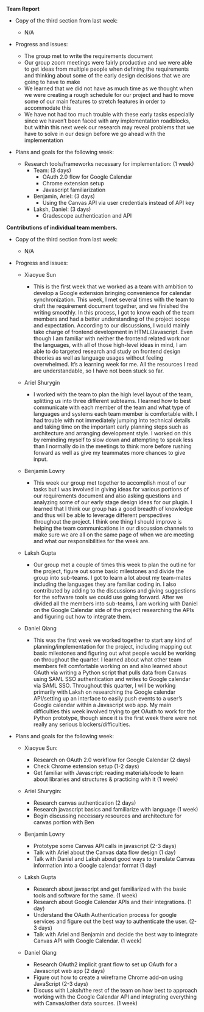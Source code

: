 **Team Report**



*   Copy of the third section from last week:
    *   N/A

*   Progress and issues: 
    *   The group met to write the requirements document
    *   Our group zoom meetings were fairly productive and we were able to get ideas from multiple people when defining the requirements and thinking about some of the early design decisions that we are going to have to make
    *   We learned that we did not have as much time as we thought when we were creating a rough schedule for our project and had to move some of our main features to stretch features in order to accommodate this
    *   We have not had too much trouble with these early tasks especially since we haven’t been faced with any implementation roadblocks, but within this next week our research may reveal problems that we have to solve in our design before we go ahead with the implementation

*   Plans and goals for the following week:
    *   Research tools/frameworks necessary for implementation: (1 week)
        *   Team: (3 days)
            *   OAuth 2.0 flow for Google Calendar
            *   Chrome extension setup
            *   Javascript familiarization
        *   Benjamin, Ariel: (3 days)
            *   Using the Canvas API via user credentials instead of API key
        *   Laksh, Daniel: (3 days)
            *   Gradescope authentication and API

**Contributions of individual team members.**



*   Copy of the third section from last week:
    *   N/A
    
*   Progress and issues:
    *   Xiaoyue Sun
    
        * This is the first week that we worked as a team with ambition to develop a Google extension bringing convenience for calendar synchronization. This week, I met several times with the team to draft the requirement document together, and we finished the writing smoothly. In this process, I got to know each of the team members and had a better understanding of the project scope and expectation. According to our discussions, I would mainly take charge of frontend development in HTML/Javascript. Even though I am familiar with neither the frontend related work nor the languages, with all of those high-level ideas in mind, I am able to do targeted research and study on frontend design theories as well as language usages without feeling overwhelmed. It’s a learning week for me. All the resources I read are understandable, so I have not been stuck so far.

    *   Ariel Shurygin
    
        *  I worked with the team to plan the high level layout of the team, splitting us into three different subteams. I learned how to best communicate with each member of the team and what type of languages and systems each team member is comfortable with. I had trouble with not immediately jumping into technical details and taking time on the important early planning steps such as architecture and arranging development style. I worked on this by reminding myself to slow down and attempting to speak less than I normally do in the meetings to think more before rushing forward as well as give my teammates more chances to give input.
    
    *   Benjamin Lowry
    
        * This week our group met together to accomplish most of our tasks but I was involved in giving ideas for various portions of our requirements document and also asking questions and analyzing some of our early stage design ideas for our plugin. I learned that I think our group has a good breadth of knowledge and thus will be able to leverage different perspectives throughout the project. I think one thing I should improve is helping the team communications in our discussion channels to make sure we are all on the same page of when we are meeting and what our responsibilities for the week are.
    
    *   Laksh Gupta
    
        * Our group met a couple of times this week to plan the outline for the project, figure out some basic milestones and divide the group into sub-teams. I got to learn a lot about my team-mates including the languages they are familiar coding in. I also contributed by adding to the discussions and giving suggestions for the software tools we could use going forward. After we divided all the members into sub-teams, I am working with Daniel on the Google Calendar side of the project researching the APIs and figuring out how to integrate them.
    
    *   Daniel Qiang 
        
        * This was the first week we worked together to start any kind of planning/implementation for the project, including mapping out basic milestones and figuring out what people would be working on throughout the quarter. I learned about what other team members felt comfortable working on and also learned about OAuth via writing a Python script that pulls data from Canvas using SAML SSO authentication and writes to Google calendar via SAML SSO. Throughout this quarter, I will be working primarily with Laksh on researching the Google calendar API/setting up an interface to easily push events to a user’s Google calendar within a Javascript web app. My main difficulties this week involved trying to get OAuth to work for the Python prototype, though since it is the first week there were not really any serious blockers/difficulties.

*   Plans and goals for the following week:
    *   Xiaoyue Sun:
        *   Research on OAuth 2.0 workflow for Google Calendar (2 days)
        *   Check Chrome extension setup (1-2 days)
        *   Get familiar with Javascript: reading materials/code to learn about libraries and structures & practicing with it (1 week)
    
    *   Ariel Shurygin:
        *   Research canvas authentication (2 days)
        *   Research javascript basics and familiarize with language (1 week)
        *   Begin discussing necessary resources and architecture for canvas portion with Ben
    
    *   Benjamin Lowry
        *   Prototype some Canvas API calls in javascript (2-3 days)
        *   Talk with Ariel about the Canvas data flow design (1 day)
        *   Talk with Daniel and Laksh about good ways to translate Canvas information into a Google calendar format (1 day)
    
    *   Laksh Gupta
        *   Research about javascript and get familiarized with the basic tools and software for the same. (1 week)
        *   Research about Google Calendar APIs and their integrations. (1 day)
        *   Understand the OAuth Authentication process for google services and figure out the best way to authenticate the user. (2-3 days)
        *   Talk with Ariel and Benjamin and decide the best way to integrate Canvas API with Google Calendar. (1 week)
    
    *   Daniel Qiang
        *   Research OAuth2 implicit grant flow to set up OAuth for a Javascript web app (2 days)
        *   Figure out how to create a wireframe Chrome add-on using JavaScript (2-3 days)
        *   Discuss with Laksh/the rest of the team on how best to approach working with the Google Calendar API and integrating everything with Canvas/other data sources. (1 week)
